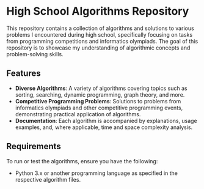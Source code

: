 # High School Algorithms Repository

This repository contains a collection of algorithms and solutions to various problems I encountered during high school, specifically focusing on tasks from programming competitions and informatics olympiads. The goal of this repository is to showcase my understanding of algorithmic concepts and problem-solving skills.

## Features

- **Diverse Algorithms**: A variety of algorithms covering topics such as sorting, searching, dynamic programming, graph theory, and more.
- **Competitive Programming Problems**: Solutions to problems from informatics olympiads and other competitive programming events, demonstrating practical application of algorithms.
- **Documentation**: Each algorithm is accompanied by explanations, usage examples, and, where applicable, time and space complexity analysis.

## Requirements

To run or test the algorithms, ensure you have the following:

- Python 3.x or another programming language as specified in the respective algorithm files.

